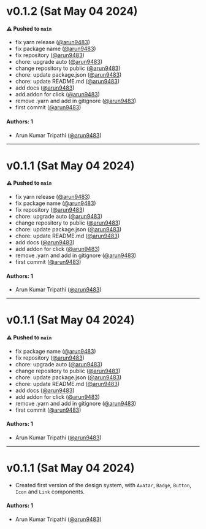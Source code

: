 # v0.1.2 (Sat May 04 2024)

#### ⚠️ Pushed to `main`

- fix yarn release ([@arun9483](https://github.com/arun9483))
- fix package name ([@arun9483](https://github.com/arun9483))
- fix repository ([@arun9483](https://github.com/arun9483))
- chore: upgrade auto ([@arun9483](https://github.com/arun9483))
- change repository to public ([@arun9483](https://github.com/arun9483))
- chore: update package.json ([@arun9483](https://github.com/arun9483))
- chore: update README.md ([@arun9483](https://github.com/arun9483))
- add docs ([@arun9483](https://github.com/arun9483))
- add addon for click ([@arun9483](https://github.com/arun9483))
- remove .yarn and add in gitignore ([@arun9483](https://github.com/arun9483))
- first commit ([@arun9483](https://github.com/arun9483))

#### Authors: 1

- Arun Kumar Tripathi ([@arun9483](https://github.com/arun9483))

---

# v0.1.1 (Sat May 04 2024)

#### ⚠️ Pushed to `main`

- fix yarn release ([@arun9483](https://github.com/arun9483))
- fix package name ([@arun9483](https://github.com/arun9483))
- fix repository ([@arun9483](https://github.com/arun9483))
- chore: upgrade auto ([@arun9483](https://github.com/arun9483))
- change repository to public ([@arun9483](https://github.com/arun9483))
- chore: update package.json ([@arun9483](https://github.com/arun9483))
- chore: update README.md ([@arun9483](https://github.com/arun9483))
- add docs ([@arun9483](https://github.com/arun9483))
- add addon for click ([@arun9483](https://github.com/arun9483))
- remove .yarn and add in gitignore ([@arun9483](https://github.com/arun9483))
- first commit ([@arun9483](https://github.com/arun9483))

#### Authors: 1

- Arun Kumar Tripathi ([@arun9483](https://github.com/arun9483))

---

# v0.1.1 (Sat May 04 2024)

#### ⚠️ Pushed to `main`

- fix package name ([@arun9483](https://github.com/arun9483))
- fix repository ([@arun9483](https://github.com/arun9483))
- chore: upgrade auto ([@arun9483](https://github.com/arun9483))
- change repository to public ([@arun9483](https://github.com/arun9483))
- chore: update package.json ([@arun9483](https://github.com/arun9483))
- chore: update README.md ([@arun9483](https://github.com/arun9483))
- add docs ([@arun9483](https://github.com/arun9483))
- add addon for click ([@arun9483](https://github.com/arun9483))
- remove .yarn and add in gitignore ([@arun9483](https://github.com/arun9483))
- first commit ([@arun9483](https://github.com/arun9483))

#### Authors: 1

- Arun Kumar Tripathi ([@arun9483](https://github.com/arun9483))

---

# v0.1.1 (Sat May 04 2024)

- Created first version of the design system, with `Avatar`, `Badge`, `Button`, `Icon` and `Link` components.

#### Authors: 1

- Arun Kumar Tripathi ([@arun9483](https://github.com/arun9483))
